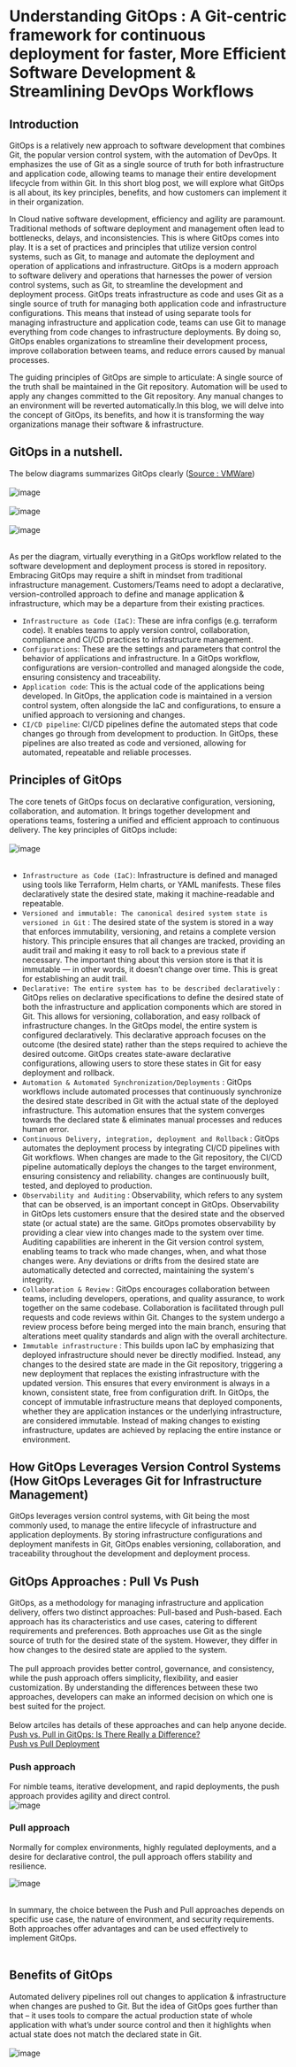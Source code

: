 # Understanding GitOps :  A Git-centric framework for continuous deployment for faster, More Efficient Software Development &amp; Streamlining DevOps Workflows<br/>
## Introduction
GitOps is a relatively new approach to software development that combines Git, the popular version control system, with the automation of DevOps. It emphasizes the use of Git as a single source of truth for both infrastructure and application code, allowing teams to manage their entire development lifecycle from within Git. In this short blog post, we will explore what GitOps is all about, its key principles, benefits, and how customers can implement it in their organization. <br/>

In Cloud native software development, efficiency and agility are paramount. Traditional methods of software deployment and management often lead to bottlenecks, delays, and inconsistencies. This is where GitOps comes into play. It is a set of practices and principles that utilize version control systems, such as Git, to manage and automate the deployment and operation of applications and infrastructure. GitOps is a modern approach to software delivery and operations that harnesses the power of version control systems, such as Git, to streamline the development and deployment process. GitOps treats infrastructure as code and uses Git as a single source of truth for managing both application code and infrastructure configurations. This means that instead of using separate tools for managing infrastructure and application code, teams can use Git to manage everything from code changes to infrastructure deployments. By doing so, GitOps enables organizations to streamline their development process, improve collaboration between teams, and reduce errors caused by manual processes.<br/>

The guiding principles of GitOps are simple to articulate: A single source of the truth shall be maintained in the Git repository. Automation will be used to apply any changes committed to the Git repository. Any manual changes to an environment will be reverted automatically.In this blog, we will delve into the concept of GitOps, its benefits, and how it is transforming the way organizations manage their software & infrastructure.<br/>
## GitOps in a nutshell.

The below diagrams summarizes GitOps clearly ([Source : VMWare](https://blogs.vmware.com/cloud/files//2021/02/GitOps-in-a-nutshell.png)) <br/><br/>
![image](https://github.com/somrajroy/GitOps/assets/92582005/8bdcba54-4767-478e-b410-bc79b0a5e508) <br/><br/>
![image](https://github.com/somrajroy/GitOps/assets/92582005/c6ab8386-9a68-4ffc-a78c-f8fb5e58d99d)
 <br/><br/>
![image](https://github.com/somrajroy/GitOps/assets/92582005/478c503a-d0b8-4fa9-aec7-31eb4e6c7e68) <br/><br/>


As per the diagram, virtually everything in a GitOps workflow related to the software development and deployment process is stored in repository. Embracing GitOps may require a shift in mindset from traditional infrastructure management. Customers/Teams need to adopt a declarative, version-controlled approach to define and manage application & infrastructure, which may be a departure from their existing practices. <br/>
* `Infrastructure as Code (IaC)`: These are infra configs (e.g. terraform code). It enables teams to apply version control, collaboration, compliance and CI/CD practices to infrastructure management.<br/>
* `Configurations`: These are the settings and parameters that control the behavior of applications and infrastructure. In a GitOps workflow, configurations are version-controlled and managed alongside the code, ensuring consistency and traceability. <br/>
* `Application code`: This is the actual code of the applications being developed. In GitOps, the application code is maintained in a version control system, often alongside the IaC and configurations, to ensure a unified approach to versioning and changes.<br/>
* `CI/CD pipeline`: CI/CD pipelines define the automated steps that code changes go through from development to production. In GitOps, these pipelines are also treated as code and versioned, allowing for automated, repeatable and reliable processes.<br/>


## Principles of GitOps
The core tenets of GitOps focus on declarative configuration, versioning, collaboration, and automation. It brings together development and operations teams, fostering a unified and efficient approach to continuous delivery. The key principles of GitOps include: <br/><br/>
![image](https://github.com/somrajroy/GitOps/assets/92582005/1430e5f3-c4b2-4962-a357-77e485a346ad)<br/><br/>

* `Infrastructure as Code (IaC)`: Infrastructure is defined and managed using tools like Terraform, Helm charts, or YAML manifests. These files declaratively state the desired state, making it machine-readable and repeatable.<br/>
* `Versioned and immutable: The canonical desired system state is versioned in Git` : The desired state of the system is stored in a way that enforces immutability, versioning, and retains a complete version history. This principle ensures that all changes are tracked, providing an audit trail and making it easy to roll back to a previous state if necessary. The important thing about this version store is that it is immutable — in other words, it doesn’t change over time. This is great for establishing an audit trail.<br/>
* `Declarative: The entire system has to be described declaratively` : GitOps relies on declarative specifications to define the desired state of both the infrastructure and application components which are stored in Git.  This allows for versioning, collaboration, and easy rollback of infrastructure changes. In the GitOps model, the entire system is configured declaratively. This declarative approach focuses on the outcome (the desired state) rather than the steps required to achieve the desired outcome. GitOps creates state-aware declarative configurations, allowing users to store these states in Git for easy deployment and rollback. <br/>
* `Automation & Automated Synchronization/Deployments` : GitOps workflows include automated processes that continuously synchronize the desired state described in Git with the actual state of the deployed infrastructure. This automation ensures that the system converges towards the declared state & eliminates manual processes and reduces human error.<br/>
* `Continuous Delivery, integration, deployment and Rollback` : GitOps automates the deployment process by integrating CI/CD pipelines with Git workflows. When changes are made to the Git repository, the CI/CD pipeline automatically deploys the changes to the target environment, ensuring consistency and reliability. changes are continuously built, tested, and deployed to production. <br/>
* `Observability and Auditing` : Observability, which refers to any system that can be observed, is an important concept in GitOps. Observability in GitOps lets customers ensure that the desired state and the observed state (or actual state) are the same. GitOps promotes observability by providing a clear view into changes made to the system over time. Auditing capabilities are inherent in the Git version control system, enabling teams to track who made changes, when, and what those changes were. Any deviations or drifts from the desired state are automatically detected and corrected, maintaining the system's integrity.<br/>
* `Collaboration & Review` : GitOps encourages collaboration between teams, including developers, operations, and quality assurance, to work together on the same codebase. Collaboration is facilitated through pull requests and code reviews within Git. Changes to the system undergo a review process before being merged into the main branch, ensuring that alterations meet quality standards and align with the overall architecture.<br/>
* `Immutable infrastructure` : This builds upon IaC by emphasizing that deployed infrastructure should never be directly modified. Instead, any changes to the desired state are made in the Git repository, triggering a new deployment that replaces the existing infrastructure with the updated version. This ensures that every environment is always in a known, consistent state, free from configuration drift. In GitOps, the concept of immutable infrastructure means that deployed components, whether they are application instances or the underlying infrastructure, are considered immutable. Instead of making changes to existing infrastructure, updates are achieved by replacing the entire instance or environment. <br/>

## How GitOps Leverages Version Control Systems (How GitOps Leverages Git for Infrastructure Management)
GitOps leverages version control systems, with Git being the most commonly used, to manage the entire lifecycle of infrastructure and application deployments. By storing infrastructure configurations and deployment manifests in Git, GitOps enables versioning, collaboration, and traceability throughout the development and deployment process.

## GitOps Approaches : Pull Vs Push

GitOps, as a methodology for managing infrastructure and application delivery, offers two distinct approaches: Pull-based and Push-based. Each approach has its characteristics and use cases, catering to different requirements and preferences. Both approaches use Git as the single source of truth for the desired state of the system. However, they differ in how changes to the desired state are applied to the system. <br/><br/>
The pull approach provides better control, governance, and consistency, while the push approach offers simplicity, flexibility, and easier customization. By understanding the differences between these two approaches, developers can make an informed decision on which one is best suited for the project.<br/><br/>
Below artciles has details of these approaches and can help anyone decide.<br/>
[Push vs. Pull in GitOps: Is There Really a Difference?](https://thenewstack.io/push-vs-pull-in-gitops-is-there-really-a-difference/)<br/>
[Push vs Pull Deployment](https://coda.io/@kirtan-chavda/gitops/push-vs-pull-deployment-4)<br/>

### Push approach
For nimble teams, iterative development, and rapid deployments, the push approach provides agility and direct control. <br/>
![image](https://github.com/somrajroy/GitOps/assets/92582005/2e1780a1-4e9f-4e3c-adf0-9f13147dd7b0)<br/>

### Pull approach

Normally for complex environments, highly regulated deployments, and a desire for declarative control, the pull approach offers stability and resilience. <br/>

![image](https://github.com/somrajroy/GitOps/assets/92582005/ba7d16fa-346f-4d91-b59a-2d2e2923f373) <br/><br/>

In summary, the choice between the Push and Pull approaches depends on specific use case, the nature of environment, and security requirements. Both approaches offer advantages and can be used effectively to implement GitOps. <br/><br/>

## Benefits of GitOps

Automated delivery pipelines roll out changes to application & infrastructure when changes are pushed to Git. But the idea of GitOps goes further than that – it uses tools to compare the actual production state of whole application with what’s under source control and then it highlights when actual state does not match the declared state in Git. <br/><br/>
![image](https://github.com/somrajroy/GitOps/assets/92582005/135b5e60-c0e7-450d-bd9c-38c78a441845)
<br/><br/>


